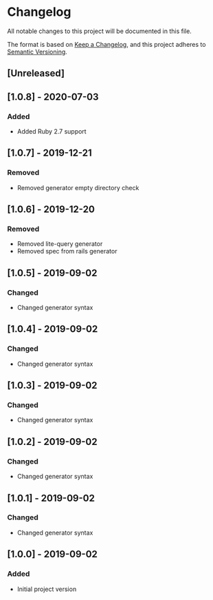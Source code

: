 # Changelog
All notable changes to this project will be documented in this file.

The format is based on [Keep a Changelog](https://keepachangelog.com/en/1.0.0/),
and this project adheres to [Semantic Versioning](https://semver.org/spec/v2.0.0.html).

## [Unreleased]

## [1.0.8] - 2020-07-03
### Added
- Added Ruby 2.7 support

## [1.0.7] - 2019-12-21
### Removed
- Removed generator empty directory check

## [1.0.6] - 2019-12-20
### Removed
- Removed lite-query generator
- Removed spec from rails generator

## [1.0.5] - 2019-09-02
### Changed
- Changed generator syntax

## [1.0.4] - 2019-09-02
### Changed
- Changed generator syntax

## [1.0.3] - 2019-09-02
### Changed
- Changed generator syntax

## [1.0.2] - 2019-09-02
### Changed
- Changed generator syntax

## [1.0.1] - 2019-09-02
### Changed
- Changed generator syntax

## [1.0.0] - 2019-09-02
### Added
- Initial project version

